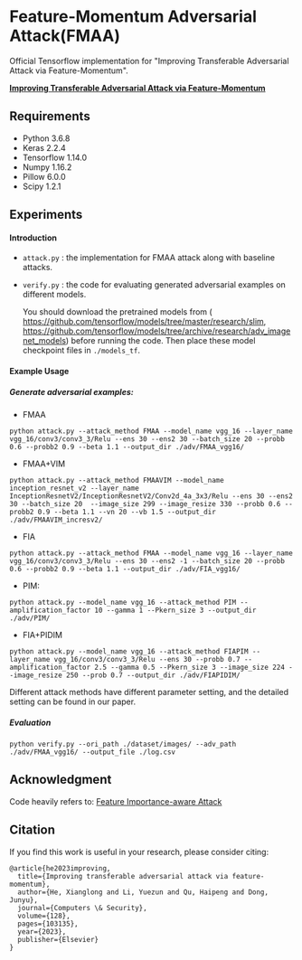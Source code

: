 # Feature-Momentum Adversarial Attack(FMAA)
Official Tensorflow implementation for "Improving Transferable Adversarial Attack via Feature-Momentum".

**[Improving Transferable Adversarial Attack via Feature-Momentum](https://www.sciencedirect.com/science/article/abs/pii/S0167404823000457)**

## Requirements

- Python 3.6.8
- Keras 2.2.4
- Tensorflow 1.14.0
- Numpy 1.16.2
- Pillow 6.0.0
- Scipy 1.2.1

## Experiments

#### Introduction

- `attack.py` : the implementation for FMAA attack along with baseline attacks.

- `verify.py` : the code for evaluating generated adversarial examples on different models.

  You should download the pretrained models from ( https://github.com/tensorflow/models/tree/master/research/slim, https://github.com/tensorflow/models/tree/archive/research/adv_imagenet_models) before running the code. Then place these model checkpoint files in `./models_tf`.

#### Example Usage

##### Generate adversarial examples:

+ FMAA

```
python attack.py --attack_method FMAA --model_name vgg_16 --layer_name vgg_16/conv3/conv3_3/Relu --ens 30 --ens2 30 --batch_size 20 --probb 0.6 --probb2 0.9 --beta 1.1 --output_dir ./adv/FMAA_vgg16/
```

+ FMAA+VIM

```
python attack.py --attack_method FMAAVIM --model_name inception_resnet_v2 --layer_name InceptionResnetV2/InceptionResnetV2/Conv2d_4a_3x3/Relu --ens 30 --ens2 30 --batch_size 20  --image_size 299 --image_resize 330 --probb 0.6 --probb2 0.9 --beta 1.1 --vn 20 --vb 1.5 --output_dir ./adv/FMAAVIM_incresv2/
```

- FIA

```
python attack.py --attack_method FMAA --model_name vgg_16 --layer_name vgg_16/conv3/conv3_3/Relu --ens 30 --ens2 -1 --batch_size 20 --probb 0.6 --probb2 0.9 --beta 1.1 --output_dir ./adv/FIA_vgg16/
```

- PIM:

```
python attack.py --model_name vgg_16 --attack_method PIM --amplification_factor 10 --gamma 1 --Pkern_size 3 --output_dir ./adv/PIM/
```

- FIA+PIDIM

```
python attack.py --model_name vgg_16 --attack_method FIAPIM --layer_name vgg_16/conv3/conv3_3/Relu --ens 30 --probb 0.7 --amplification_factor 2.5 --gamma 0.5 --Pkern_size 3 --image_size 224 --image_resize 250 --prob 0.7 --output_dir ./adv/FIAPIDIM/
```

Different attack methods have different parameter setting, and the detailed setting can be found in our paper. 

##### Evaluation

```
python verify.py --ori_path ./dataset/images/ --adv_path ./adv/FMAA_vgg16/ --output_file ./log.csv
```

## Acknowledgment

Code heavily refers to: [Feature Importance-aware Attack](https://github.com/hcguoO0/FIA)

## Citation

If you find this work is useful in your research, please consider citing:

```
@article{he2023improving,
  title={Improving transferable adversarial attack via feature-momentum},
  author={He, Xianglong and Li, Yuezun and Qu, Haipeng and Dong, Junyu},
  journal={Computers \& Security},
  volume={128},
  pages={103135},
  year={2023},
  publisher={Elsevier}
}
```